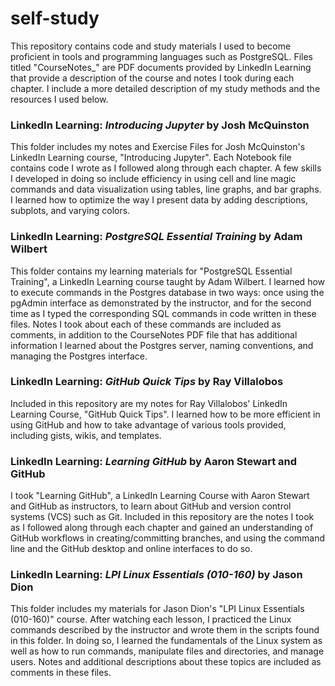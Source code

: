 # self-study
This repository contains code and study materials I used to become proficient in tools and programming languages such as PostgreSQL. Files titled "CourseNotes_" are PDF documents provided by LinkedIn Learning that provide a description of the course and notes I took during each chapter. I include a more detailed description of my study methods and the resources I used below. 

### LinkedIn Learning: _Introducing Jupyter_ by Josh McQuinston
This folder includes my notes and Exercise Files for Josh McQuinston's LinkedIn Learning course, "Introducing Jupyter". Each Notebook file contains code I wrote as I followed along through each chapter. A few skills I developed in doing so include efficiency in using cell and line magic commands and data visualization using tables, line graphs, and bar graphs. I learned how to optimize the way I present data by adding descriptions, subplots, and varying colors.

### LinkedIn Learning: _PostgreSQL Essential Training_ by Adam Wilbert
This folder contains my learning materials for "PostgreSQL Essential Training", a LinkedIn Learning course taught by Adam Wilbert. I learned how to execute commands in the Postgres database in two ways: once using the pgAdmin interface as demonstrated by the instructor, and for the second time as I typed the corresponding SQL commands in code written in these files. Notes I took about each of these commands are included as comments, in addition to the CourseNotes PDF file that has additional information I learned about the Postgres server, naming conventions, and managing the Postgres interface. 

### LinkedIn Learning: _GitHub Quick Tips_ by Ray Villalobos
Included in this repository are my notes for Ray Villalobos' LinkedIn Learning Course, "GitHub Quick Tips". I learned how to be more efficient in using GitHub and how to take advantage of various tools provided, including gists, wikis, and templates. 

### LinkedIn Learning: _Learning GitHub_ by Aaron Stewart and GitHub
I took "Learning GitHub", a LinkedIn Learning Course with Aaron Stewart and GitHub as instructors, to learn about GitHub and version control systems (VCS) such as Git. Included in this repository are the notes I took as I followed along through each chapter and gained an understanding of GitHub workflows in creating/committing branches, and using the command line and the GitHub desktop and online interfaces to do so. 

### LinkedIn Learning: _LPI Linux Essentials (010-160)_ by Jason Dion
This folder includes my materials for Jason Dion's "LPI Linux Essentials (010-160)" course. After watching each lesson, I practiced the Linux commands described by the instructor and wrote them in the scripts found in this folder. In doing so, I learned the fundamentals of the Linux system as well as how to run commands, manipulate files and directories, and manage users. Notes and additional descriptions about these topics are included as comments in these files. 
